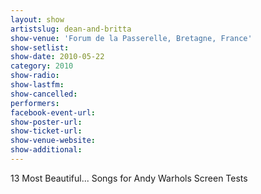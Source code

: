 ```yaml
---
layout: show
artistslug: dean-and-britta
show-venue: 'Forum de la Passerelle, Bretagne, France'
show-setlist: 
show-date: 2010-05-22
category: 2010
show-radio: 
show-lastfm: 
show-cancelled: 
performers: 
facebook-event-url: 
show-poster-url: 
show-ticket-url: 
show-venue-website: 
show-additional: 
---
```


13 Most Beautiful... Songs for Andy Warhols Screen Tests